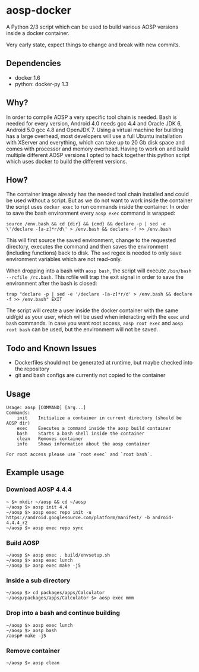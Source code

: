 # aosp-docker

A Python 2/3 script which can be used to build various AOSP versions inside a docker container.

Very early state, expect things to change and break with new commits.

## Dependencies

* docker 1.6
* python: docker-py 1.3

## Why?

In order to compile AOSP a very specific tool chain is needed. Bash is needed for every version, Android 4.0 needs gcc 4.4 and Oracle JDK 6, Android 5.0 gcc 4.8 and OpenJDK 7. Using a virtual machine for building has a large overhead, most developers will use a full Ubuntu installation with XServer and everything, which can take up to 20 Gb disk space and comes with processor and memory overhead. Having to work on and build multiple different AOSP versions I opted to hack together this python script which uses docker to build the different versions.

## How?

The container image already has the needed tool chain installed and could be used without a script. But as we do not want to work inside the container the script uses `docker exec` to run commands inside the container. In order to save the bash environment every `aosp exec` command is wrapped:

	source /env.bash && cd {dir} && {cmd} && declare -p | sed -e \'/declare -[a-z]*r/d\' > /env.bash && declare -f >> /env.bash

This will first source the saved environment, change to the requested directory, executes the command and then saves the environment (including functions) back to disk. The `sed` regex is needed to only save environment variables which are not read-only.

When dropping into a bash with `aosp bash`, the script will execute `/bin/bash --rcfile /rc.bash`. This rcfile will trap the exit signal in order to save the environment after the bash is closed:

	trap "declare -p | sed -e '/declare -[a-z]*r/d' > /env.bash && declare -f >> /env.bash" EXIT

The script will create a user inside the docker container with the same uid/gid as your user, which will be used when interacting with the `exec` and `bash` commands. In case you want root access, `aosp root exec` and `aosp root bash` can be used, but the environment will not be saved.

## Todo and Known Issues

* Dockerfiles should not be generated at runtime, but maybe checked into the repository
* git and bash configs are currently not copied to the container

## Usage
	Usage: aosp [COMMAND] [arg...]
	Commands:
		init	Initialize a container in current directory (should be AOSP dir)
		exec	Executes a command inside the aosp build container
		bash	Starts a bash shell inside the container
		clean	Removes container
		info	Shows information about the aosp container

	For root access please use `root exec` and `root bash`.

## Example usage

### Download AOSP 4.4.4
	~ $> mkdir ~/aosp && cd ~/aosp
	~/aosp $> aosp init 4.4
	~/aosp $> aosp exec repo init -u https://android.googlesource.com/platform/manifest/ -b android-4.4.4_r2
	~/aosp $> aosp exec repo sync

### Build AOSP
	~/aosp $> aosp exec . build/envsetup.sh
	~/aosp $> aosp exec lunch
	~/aosp $> aosp exec make -j5

### Inside a sub directory
	~/aosp $> cd packages/apps/Calculator
	~/aosp/packages/apps/Calculator $> aosp exec mmm

### Drop into a bash and continue building
	~/aosp $> aosp exec lunch
	~/aosp $> aosp bash
	/aosp# make -j5

### Remove container
	~/aosp $> aosp clean
